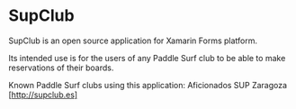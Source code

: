 # SupClub
SupClub is an open source application for Xamarin Forms platform.

Its intended use is for the users of any Paddle Surf club to be able to make reservations of their boards.

Known Paddle Surf clubs using this application:
Aficionados SUP Zaragoza [http://supclub.es]
<!--stackedit_data:
eyJoaXN0b3J5IjpbMTM5Mjg3Nzk2MF19
-->